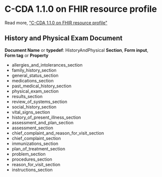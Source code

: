 # C-CDA 1.1.0 on FHIR resource profile
Read more, ["C-CDA 1.1.0 on FHIR resource profile"](http://www.hl7.org/fhir/us/ccda/artifacts.html)

## History and Physical Exam Document
**Document Name** or **typedef**: HistoryAndPhysical
**Section**, **Form input**, **Form tag** or **Property**
- allergies_and_intolerances_section
- family_history_section
- general_status_section
- medications_section
- past_medical_history_section
- physical_exam_section
- results_section
- review_of_systems_section
- social_history_section
- vital_signs_section
- history_of_present_illness_section
- assessment_and_plan_section
- assessment_section
- chief_complaint_and_reason_for_visit_section
- chief_complaint_section
- immunizations_section
- plan_of_treatment_section
- problem_section
- procedures_section
- reason_for_visit_section
- instructions_section